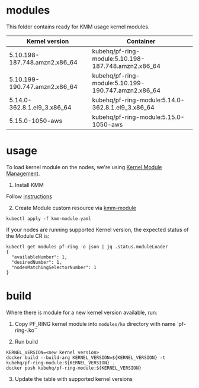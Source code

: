 # modules

This folder contains ready for KMM usage kernel modules.

| Kernel version | Container |
|----------------|-----------|
|5.10.198-187.748.amzn2.x86_64|kubehq/pf-ring-module:5.10.198-187.748.amzn2.x86_64|
|5.10.199-190.747.amzn2.x86_64|kubehq/pf-ring-module:5.10.199-190.747.amzn2.x86_64|
|5.14.0-362.8.1.el9_3.x86_64|kubehq/pf-ring-module:5.14.0-362.8.1.el9_3.x86_64|
|5.15.0-1050-aws|kubehq/pf-ring-module:5.15.0-1050-aws|

# usage

To load kernel module on the nodes, we're using [Kernel Module Management](https://kmm.sigs.k8s.io/).

1. Install KMM

Follow [instructions](https://kmm.sigs.k8s.io/documentation/install/)

2. Create Module custom resource via [kmm-module](kmm-module.yaml)

```
kubectl apply -f kmm-module.yaml
```

If your nodes are running supported Kernel version, the expected status of the Module CR is:
```
kubectl get modules pf-ring -o json | jq .status.moduleLoader
{
  "availableNumber": 1,
  "desiredNumber": 1,
  "nodesMatchingSelectorNumber": 1
}
```

# build

Where there is module for a new kernel version available, run:

1. Copy PF_RING kernel module into `modules/ko` directory with name `pf-ring-<kernel version>.ko``

2. Run build

```
KERNEL_VERSION=<new kernel version>
docker build --build-arg KERNEL_VERSION=${KERNEL_VERSION} -t kubehq/pf-ring-module:${KERNEL_VERSION} .
docker push kubehq/pf-ring-module:${KERNEL_VERSION}
```

3. Update the table with supported kernel versions
